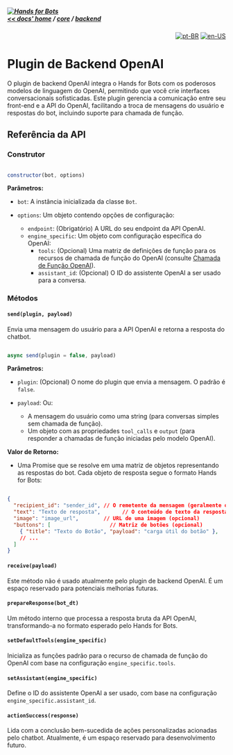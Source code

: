 ##### [![Hands for Bots](https://img.shields.io/badge/[•__•]-Hands_for_Bots-purple?style=social) <br>&lt;&lt; docs' home](../../README.md) / [core](../../core.md) / [backend](../backend.md)

<div align="right">

[![pt-BR](https://img.shields.io/badge/pt-BR-white)](./openai.md)
[![en-US](https://img.shields.io/badge/en-US-white)](../../en-us/core/backend/openai.md)

</div>


# Plugin de Backend OpenAI


O plugin de backend OpenAI integra o Hands for Bots com os poderosos modelos de linguagem do OpenAI, permitindo que você crie interfaces conversacionais sofisticadas. Este plugin gerencia a comunicação entre seu front-end e a API do OpenAI, facilitando a troca de mensagens do usuário e respostas do bot, incluindo suporte para chamada de função.


## Referência da API


### Construtor


```javascript

constructor(bot, options)

```


**Parâmetros:**


- `bot`: A instância inicializada da classe `Bot`.

- `options`: Um objeto contendo opções de configuração:
  - `endpoint`: (Obrigatório) A URL do seu endpoint da API OpenAI.  
  - `engine_specific`: Um objeto com configuração específica do OpenAI:
    - `tools`: (Opcional) Uma matriz de definições de função para os recursos de chamada de função do OpenAI (consulte [Chamada de Função OpenAI](https://platform.openai.com/docs/guides/function-calling)).
    - `assistant_id`: (Opcional) O ID do assistente OpenAI a ser usado para a conversa.

### Métodos


#### `send(plugin, payload)`


Envia uma mensagem do usuário para a API OpenAI e retorna a resposta do chatbot.


```javascript

async send(plugin = false, payload)

```


**Parâmetros:**


- `plugin`: (Opcional) O nome do plugin que envia a mensagem. O padrão é `false`.

- `payload`:  Ou:
  -  A mensagem do usuário como uma string (para conversas simples sem chamada de função). 
  - Um objeto com as propriedades `tool_calls` e `output` (para responder a chamadas de função iniciadas pelo modelo OpenAI).

**Valor de Retorno:**


- Uma Promise que se resolve em uma matriz de objetos representando as respostas do bot. Cada objeto de resposta segue o formato Hands for Bots:


```json

{
  "recipient_id": "sender_id", // O remetente da mensagem (geralmente o ID do chatbot)
  "text": "Texto de resposta",       // O conteúdo de texto da resposta
  "image": "image_url",        // URL de uma imagem (opcional)
  "buttons": [                   // Matriz de botões (opcional)
    { "title": "Texto do Botão", "payload": "carga útil do botão" },
    // ...
  ]
}

```


#### `receive(payload)`


Este método não é usado atualmente pelo plugin de backend OpenAI. É um espaço reservado para potenciais melhorias futuras.


#### `prepareResponse(bot_dt)`


Um método interno que processa a resposta bruta da API OpenAI, transformando-a no formato esperado pelo Hands for Bots.


#### `setDefaultTools(engine_specific)`


Inicializa as funções padrão para o recurso de chamada de função do OpenAI com base na configuração `engine_specific.tools`.


#### `setAssistant(engine_specific)`


Define o ID do assistente OpenAI a ser usado, com base na configuração `engine_specific.assistant_id`.


#### `actionSuccess(response)`


Lida com a conclusão bem-sucedida de ações personalizadas acionadas pelo chatbot. Atualmente, é um espaço reservado para desenvolvimento futuro.


